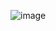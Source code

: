 ![image](https://github.com/ErAdilrasheed/MauMart_Online_Saree_Store/assets/79353602/6e706d59-692b-4b99-8199-a11a9c463bbc)
